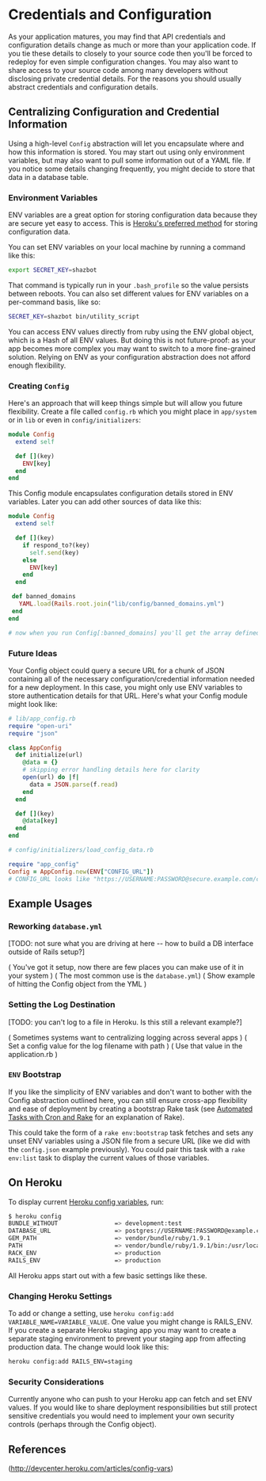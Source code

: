 # Credentials and Configuration

As your application matures, you may find that API credentials and configuration details
change as much or more than your application code. If you tie these details to closely
to your source code then you'll be forced to redeploy for even simple configuration changes.
You may also want to share access to your source code among many developers without
disclosing private credential details. For the reasons you should usually abstract
credentials and configuration details.

## Centralizing Configuration and Credential Information

Using a high-level `Config` abstraction will let you encapsulate where and how this 
information is stored. You may start out using only environment variables, but
may also want to pull some information out of a YAML file. If you notice some
details changing frequently, you might decide to store that data in a database
table.

### Environment Variables

ENV variables are a great option for storing configuration data because they are secure yet easy to access.
This is [Heroku's preferred method](http://devcenter.heroku.com/articles/config-vars) for storing configuration
data.

You can set ENV variables on your local machine by running a command like this:

```bash
export SECRET_KEY=shazbot
```

That command is typically run in your `.bash_profile` so the value persists between reboots. You can
also set different values for ENV variables on a per-command basis, like so:

```bash
SECRET_KEY=shazbot bin/utility_script
```

You can access ENV values directly from ruby using the ENV global object, which is a Hash of all
ENV values. But doing this is not future-proof: as your app becomes more complex you may
want to switch to a more fine-grained solution. Relying on ENV as your configuration 
abstraction does not afford enough flexibility.

### Creating `Config`

Here's an approach that will keep things simple but will allow you future flexibility. Create
a file called `config.rb` which you might place in `app/system` or in `lib` or even in
`config/initializers`:

```ruby
module Config
  extend self

  def [](key)
    ENV[key]
  end
end
```

This Config module encapsulates configuration details stored in ENV variables. Later you can
add other sources of data like this:

```ruby
module Config
  extend self

  def [](key)
    if respond_to?(key)
      self.send(key)
    else
      ENV[key]
    end
  end

 def banned_domains
   YAML.load(Rails.root.join("lib/config/banned_domains.yml")
 end
end

# now when you run Config[:banned_domains] you'll get the array defined in banned_domains.yml
```

### Future Ideas

Your Config object could query a secure URL for a chunk of JSON containing all of the 
necessary configuration/credential information needed for a new deployment. In this case,
you might only use ENV variables to store authentication details for that URL. Here's what
your Config module might look like:

```ruby
# lib/app_config.rb
require "open-uri"
require "json"

class AppConfig
  def initialize(url)
    @data = {}
    # skipping error handling details here for clarity
    open(url) do |f| 
      data = JSON.parse(f.read)
    end
  end

  def [](key)
    @data[key]
  end
end

# config/initializers/load_config_data.rb

require "app_config"
Config = AppConfig.new(ENV["CONFIG_URL"])
# CONFIG_URL looks like "https://USERNAME:PASSWORD@secure.example.com/config.json"
```

## Example Usages

### Reworking `database.yml`
[TODO: not sure what you are driving at here -- how to build a DB interface outside of Rails setup?]

( You've got it setup, now there are few places you can make use of it in your system )
( The most common use is the `database.yml`)
( Show example of hitting the Config object from the YML )

### Setting the Log Destination

[TODO: you can't log to a file in Heroku. Is this still a relevant example?]

( Sometimes systems want to centralizing logging across several apps )
( Set a config value for the log filename with path )
( Use that value in the application.rb )

### `ENV` Bootstrap

If you like the simplicity of ENV variables and don't want to bother with the Config abstraction
outlined here, you can still ensure cross-app flexibility and ease of deployment by creating a bootstrap Rake task 
(see [Automated Tasks with Cron and Rake](systems/automation.markdown) for an explanation of Rake).

This could take the form of a `rake env:bootstrap` task fetches and sets any unset ENV variables using a JSON 
file from a secure URL (like we did with the `config.json` example previously). You could pair this task with 
a `rake env:list` task to display the current values of those variables.

## On Heroku

To display current [Heroku config variables](http://devcenter.heroku.com/articles/config-vars), run:

```bash
$ heroku config
BUNDLE_WITHOUT                => development:test
DATABASE_URL                  => postgres://USERNAME:PASSWORD@example.com/dbname
GEM_PATH                      => vendor/bundle/ruby/1.9.1
PATH                          => vendor/bundle/ruby/1.9.1/bin:/usr/local/bin:/usr/bin:/bin
RACK_ENV                      => production
RAILS_ENV                     => production
```

All Heroku apps start out with a few basic settings like these.

### Changing Heroku Settings

To add or change a setting, use `heroku config:add VARIABLE_NAME=VARIABLE_VALUE`. One value you might
change is RAILS_ENV. If you create a separate Heroku staging app you may want to create a separate
staging environment to prevent your staging app from affecting production data. The change would look
like this:

```bash
heroku config:add RAILS_ENV=staging
```

### Security Considerations

Currently anyone who can push to your Heroku app can fetch and set ENV values. If you would like
to share deployment responsibilities but still protect sensitive credentials you would need to implement
your own security controls (perhaps through the Config object).

## References
(http://devcenter.heroku.com/articles/config-vars)
